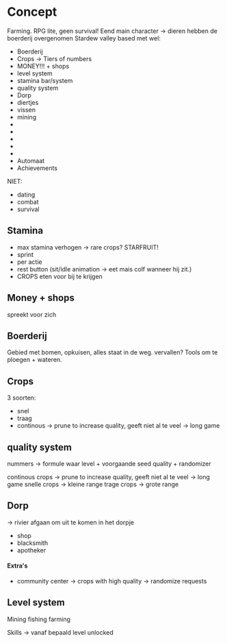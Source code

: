 # Concept
Farming. RPG lite, geen survival!
Eend main character -> dieren hebben de boerderij overgenomen 
Stardew valley based met wel:
- Boerderij
- Crops -> Tiers of numbers
- MONEY!!! + shops 
- level system
- stamina bar/system
- quality system
- Dorp
- diertjes
- vissen
- mining
- 
- 
- 
- 
- 
- Automaat 
- Achievements

NIET:
- dating
- combat
- survival

## Stamina
- max stamina verhogen -> rare crops? STARFRUIT!
- sprint
- per actie
- rest button (sit/idle animation  -> eet mais colf wanneer hij zit.)
- CROPS eten voor bij te krijgen

## Money + shops
spreekt voor zich


## Boerderij
Gebied met bomen, opkuisen, alles staat in de weg. vervallen?
Tools om te ploegen + wateren. 

## Crops
3 soorten:
- snel
- traag
- continous -> prune to increase quality, geeft niet al te veel -> long game

## quality system
nummers -> formule waar level + voorgaande seed quality + randomizer 

continous crops -> prune to increase quality, geeft niet al te veel -> long game
snelle crops -> kleine range
trage crops -> grote range


## Dorp
-> rivier afgaan om uit te komen in het dorpje

- shop
- blacksmith
- apotheker

#### Extra's
- community center -> crops with high quality -> randomize requests


## Level system
Mining
fishing
farming

Skills -> vanaf bepaald level unlocked